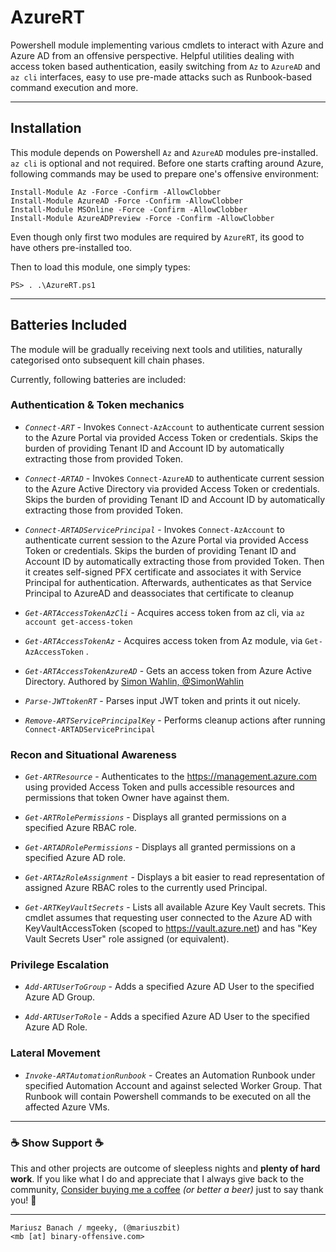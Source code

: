 # AzureRT 

Powershell module implementing various cmdlets to interact with Azure and Azure AD from an offensive perspective.
Helpful utilities dealing with access token based authentication, easily switching from `Az` to `AzureAD` and `az cli` interfaces, easy to use pre-made attacks such as Runbook-based command execution and more.

---

## Installation

This module depends on Powershell `Az` and `AzureAD` modules pre-installed. `az cli` is optional and not required. 
Before one starts crafting around Azure, following commands may be used to prepare one's offensive environment:

```
Install-Module Az -Force -Confirm -AllowClobber
Install-Module AzureAD -Force -Confirm -AllowClobber
Install-Module MSOnline -Force -Confirm -AllowClobber
Install-Module AzureADPreview -Force -Confirm -AllowClobber
```

Even though only first two modules are required by `AzureRT`, its good to have others pre-installed too.

Then to load this module, one simply types:

```
PS> . .\AzureRT.ps1
```

---

## Batteries Included

The module will be gradually receiving next tools and utilities, naturally categorised onto subsequent kill chain phases. 

Currently, following batteries are included:

### Authentication & Token mechanics 

- *`Connect-ART`* - Invokes `Connect-AzAccount` to authenticate current session to the Azure Portal via provided Access Token or credentials. Skips the burden of providing Tenant ID and Account ID by automatically extracting those from provided Token.

- *`Connect-ARTAD`* - Invokes `Connect-AzureAD` to authenticate current session to the Azure Active Directory via provided Access Token or credentials. Skips the burden of providing Tenant ID and Account ID by automatically extracting those from provided Token.

- *`Connect-ARTADServicePrincipal`* - Invokes `Connect-AzAccount` to authenticate current session to the Azure Portal via provided Access Token or credentials. Skips the burden of providing Tenant ID and Account ID by automatically extracting those from provided Token. Then it creates self-signed PFX certificate and associates it with Service Principal for authentication. Afterwards, authenticates as that Service Principal to AzureAD and deassociates that certificate to cleanup

- *`Get-ARTAccessTokenAzCli`* - Acquires access token from az cli, via `az account get-access-token`

- *`Get-ARTAccessTokenAz`* - Acquires access token from Az module, via `Get-AzAccessToken` .

- *`Get-ARTAccessTokenAzureAD`* - Gets an access token from Azure Active Directory. Authored by [Simon Wahlin, @SimonWahlin ](https://blog.simonw.se/getting-an-access-token-for-azuread-using-powershell-and-device-login-flow/)

- *`Parse-JWTtokenRT`* - Parses input JWT token and prints it out nicely.

- *`Remove-ARTServicePrincipalKey`* - Performs cleanup actions after running `Connect-ARTADServicePrincipal`


### Recon and Situational Awareness

- *`Get-ARTResource`* - Authenticates to the https://management.azure.com using provided Access Token and pulls accessible resources and permissions that token Owner have against them.

- *`Get-ARTRolePermissions`* - Displays all granted permissions on a specified Azure RBAC role.

- *`Get-ARTADRolePermissions`* - Displays all granted permissions on a specified Azure AD role.

- *`Get-ARTAzRoleAssignment`* - Displays a bit easier to read representation of assigned Azure RBAC roles to the currently used Principal.

- *`Get-ARTKeyVaultSecrets`* - Lists all available Azure Key Vault secrets. This cmdlet assumes that requesting user connected to the Azure AD with KeyVaultAccessToken (scoped to https://vault.azure.net) and has "Key Vault Secrets User" role assigned (or equivalent).


### Privilege Escalation

- *`Add-ARTUserToGroup`* - Adds a specified Azure AD User to the specified Azure AD Group.

- *`Add-ARTUserToRole`* - Adds a specified Azure AD User to the specified Azure AD Role.


### Lateral Movement

- *`Invoke-ARTAutomationRunbook`* - Creates an Automation Runbook under specified Automation Account and against selected Worker Group. That Runbook will contain Powershell commands to be executed on all the affected Azure VMs.


---

### ☕ Show Support ☕

This and other projects are outcome of sleepless nights and **plenty of hard work**. If you like what I do and appreciate that I always give back to the community,
[Consider buying me a coffee](https://github.com/sponsors/mgeeky) _(or better a beer)_ just to say thank you! 💪 

---

```
Mariusz Banach / mgeeky, (@mariuszbit)
<mb [at] binary-offensive.com>
```